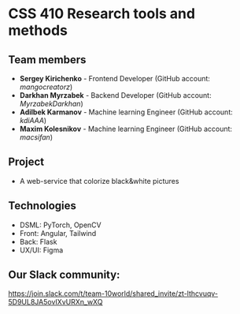 # CSS 410 Research tools and methods
## Team members
+ **Sergey Kirichenko** - Frontend Developer (GitHub account: *mangocreatorz*)
+ **Darkhan Myrzabek** - Backend Developer (GitHub account: *MyrzabekDarkhan*)
+ **Adilbek Karmanov** - Machine learning Engineer (GitHub account: *kdiAAA*)
+ **Maxim Kolesnikov** -  Machine learning Engineer (GitHub account: *macsifan*)

## Project
- A web-service that colorize black&white pictures

## Technologies
- DSML: PyTorch, OpenCV
- Front: Angular, Tailwind
- Back: Flask
- UX/UI: Figma

## Our Slack community:
https://join.slack.com/t/team-10world/shared_invite/zt-lthcvuqv-5D9UL8JA5ovIXvURXn_wXQ
